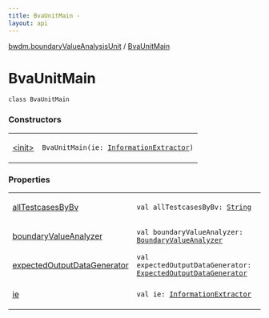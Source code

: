 ```yaml
---
title: BvaUnitMain - 
layout: api
---
```


<div class='api-docs-breadcrumbs'><a href="../index.html">bwdm.boundaryValueAnalysisUnit</a> / <a href="./index.html">BvaUnitMain</a></div>

# BvaUnitMain

<div class="signature"><code><span class="keyword">class </span><span class="identifier">BvaUnitMain</span></code></div>

### Constructors

<table class="api-docs-table">
<tbody>
<tr>
<td markdown="1">

<a href="-init-.html">&lt;init&gt;</a>


</td>
<td markdown="1">
<div class="signature"><code><span class="identifier">BvaUnitMain</span><span class="symbol">(</span><span class="parameterName" id="bwdm.boundaryValueAnalysisUnit.BvaUnitMain$<init>(bwdm.informationStore.InformationExtractor)/ie">ie</span><span class="symbol">:</span>&nbsp;<a href="../../bwdm.information-store/-information-extractor/index.html"><span class="identifier">InformationExtractor</span></a><span class="symbol">)</span></code></div>

</td>
</tr>
</tbody>
</table>

### Properties

<table class="api-docs-table">
<tbody>
<tr>
<td markdown="1">

<a href="all-testcases-by-bv.html">allTestcasesByBv</a>


</td>
<td markdown="1">
<div class="signature"><code><span class="keyword">val </span><span class="identifier">allTestcasesByBv</span><span class="symbol">: </span><a href="https://kotlinlang.org/api/latest/jvm/stdlib/kotlin/-string/index.html"><span class="identifier">String</span></a></code></div>

</td>
</tr>
<tr>
<td markdown="1">

<a href="boundary-value-analyzer.html">boundaryValueAnalyzer</a>


</td>
<td markdown="1">
<div class="signature"><code><span class="keyword">val </span><span class="identifier">boundaryValueAnalyzer</span><span class="symbol">: </span><a href="../-boundary-value-analyzer/index.html"><span class="identifier">BoundaryValueAnalyzer</span></a></code></div>

</td>
</tr>
<tr>
<td markdown="1">

<a href="expected-output-data-generator.html">expectedOutputDataGenerator</a>


</td>
<td markdown="1">
<div class="signature"><code><span class="keyword">val </span><span class="identifier">expectedOutputDataGenerator</span><span class="symbol">: </span><a href="../-expected-output-data-generator/index.html"><span class="identifier">ExpectedOutputDataGenerator</span></a></code></div>

</td>
</tr>
<tr>
<td markdown="1">

<a href="ie.html">ie</a>


</td>
<td markdown="1">
<div class="signature"><code><span class="keyword">val </span><span class="identifier">ie</span><span class="symbol">: </span><a href="../../bwdm.information-store/-information-extractor/index.html"><span class="identifier">InformationExtractor</span></a></code></div>

</td>
</tr>
</tbody>
</table>
